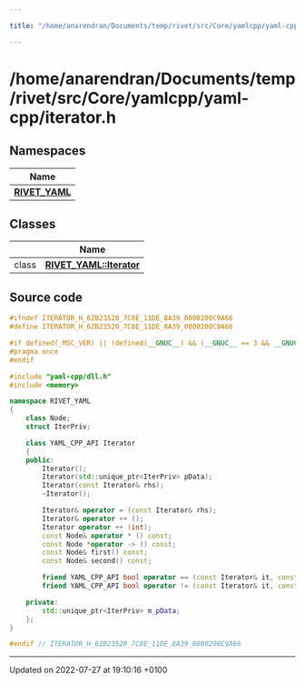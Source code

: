 ```yaml
---

title: "/home/anarendran/Documents/temp/rivet/src/Core/yamlcpp/yaml-cpp/iterator.h"

---
```


# /home/anarendran/Documents/temp/rivet/src/Core/yamlcpp/yaml-cpp/iterator.h



## Namespaces

| Name           |
| -------------- |
| **[RIVET_YAML](http://example.org/namespaces/namespacerivet__yaml/)**  |

## Classes

|                | Name           |
| -------------- | -------------- |
| class | **[RIVET_YAML::Iterator](http://example.org/classes/classrivet__yaml_1_1iterator/)**  |




## Source code

```cpp
#ifndef ITERATOR_H_62B23520_7C8E_11DE_8A39_0800200C9A66
#define ITERATOR_H_62B23520_7C8E_11DE_8A39_0800200C9A66

#if defined(_MSC_VER) || (defined(__GNUC__) && (__GNUC__ == 3 && __GNUC_MINOR__ >= 4) || (__GNUC__ >= 4)) // GCC supports "pragma once" correctly since 3.4
#pragma once
#endif

#include "yaml-cpp/dll.h"
#include <memory>

namespace RIVET_YAML
{
    class Node;
    struct IterPriv;

    class YAML_CPP_API Iterator
    {
    public:
        Iterator();
        Iterator(std::unique_ptr<IterPriv> pData);
        Iterator(const Iterator& rhs);
        ~Iterator();

        Iterator& operator = (const Iterator& rhs);
        Iterator& operator ++ ();
        Iterator operator ++ (int);
        const Node& operator * () const;
        const Node *operator -> () const;
        const Node& first() const;
        const Node& second() const;

        friend YAML_CPP_API bool operator == (const Iterator& it, const Iterator& jt);
        friend YAML_CPP_API bool operator != (const Iterator& it, const Iterator& jt);

    private:
        std::unique_ptr<IterPriv> m_pData;
    };
}

#endif // ITERATOR_H_62B23520_7C8E_11DE_8A39_0800200C9A66
```


-------------------------------

Updated on 2022-07-27 at 19:10:16 +0100
